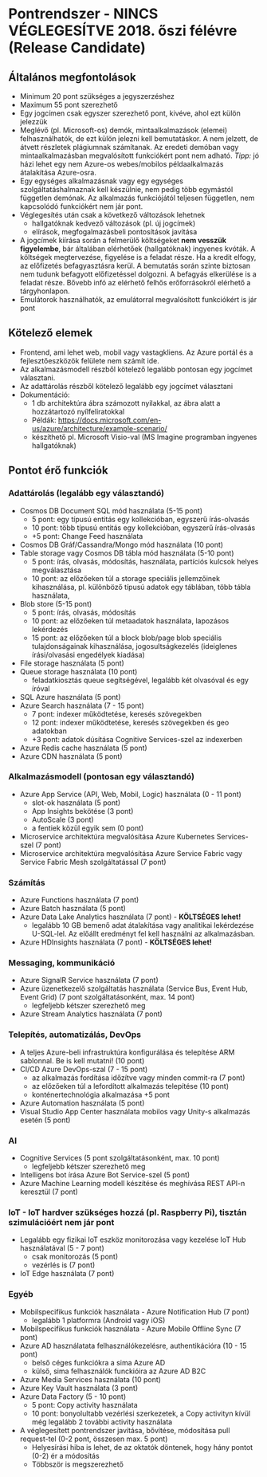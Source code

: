 # Pontrendszer - NINCS VÉGLEGESÍTVE 2018. őszi félévre (Release Candidate)
## Általános megfontolások
- Minimum 20 pont szükséges a jegyszerzéshez
- Maximum 55 pont szerezhető
- Egy jogcímen csak egyszer szerezhető pont, kivéve, ahol ezt külön jelezzük
- Meglévő (pl. Microsoft-os) demók, mintaalkalmazások (elemei) felhasználhatók, de ezt külön jelezni kell bemutatáskor. A nem jelzett, de átvett részletek plágiumnak számítanak. Az eredeti demóban vagy mintaalkalmazásban megvalósított funkciókért pont nem adható. *Tipp:* jó házi lehet egy nem Azure-os webes/mobilos példaalkalmazás átalakítása Azure-osra.
- Egy egységes alkalmazásnak vagy egy egységes szolgáltatáshalmaznak kell készülnie, nem pedig több egymástól független demónak. Az alkalmazás funkciójától teljesen független, nem kapcsolódó funkciókért nem jár pont.
- Véglegesítés után csak a következő változások lehetnek
    - hallgatóknak kedvező változások (pl. új jogcímek)
    - elírások, megfogalmazásbeli pontosítások javítása
- A jogcímek kiírása során a felmerülő költségeket **nem vesszük figyelembe**, bár általában elérhetőek (hallgatóknak) ingyenes kvóták. A költségek megtervezése, figyelése is a feladat része. Ha a kredit elfogy, az előfizetés befagyasztásra kerül. A bemutatás során szinte biztosan nem tudunk befagyott előfizetéssel dolgozni. A befagyás elkerülése is a feladat része. Bővebb infó az elérhető felhős erőforrásokról elérhető a tárgyhonlapon.
- Emulátorok használhatók, az emulátorral megvalósított funkciókért is jár pont

## Kötelező elemek
- Frontend, ami lehet web, mobil vagy vastagkliens. Az Azure portál és a fejlesztőeszközök felülete nem számít ide.
- Az alkalmazásmodell részből kötelező legalább pontosan egy jogcímet választani.
- Az adattárolás részből kötelező legalább egy jogcímet választani
- Dokumentáció:
    - 1 db architektúra ábra számozott nyilakkal, az ábra alatt a hozzátartozó nyílfeliratokkal
    - Példák: https://docs.microsoft.com/en-us/azure/architecture/example-scenario/
    - készíthető pl. Microsoft Visio-val (MS Imagine programban ingyenes hallgatóknak)
    
## Pontot érő funkciók
### Adattárolás (legalább egy választandó)
- Cosmos DB Document SQL mód használata (5-15 pont)
    - 5 pont: egy típusú entitás egy kollekcióban, egyszerű írás-olvasás
    - 10 pont: több típusú entitás egy kollekcióban, egyszerű írás-olvasás
    - +5 pont: Change Feed használata
- Cosmos DB Gráf/Cassandra/Mongo mód használata (10 pont)
- Table storage vagy Cosmos DB tábla mód használata (5-10 pont) 
  - 5 pont: írás, olvasás, módosítás, használata, partíciós kulcsok helyes megválasztása 
  - 10 pont: az előzőeken túl a storage speciális jellemzőinek kihasználása, pl. különböző típusú adatok egy táblában, több tábla használata,     
- Blob store (5-15 pont)
  - 5 pont: írás, olvasás, módosítás  
  - 10 pont: az előzőeken túl metaadatok használata, lapozásos lekérdezés 
  - 15 pont: az előzőeken túl a block blob/page blob speciális tulajdonságainak kihasználása, jogosultságkezelés (ideiglenes írási/olvasási engedélyek kiadása) 
- File storage használata (5 pont)
- Queue storage használata (10 pont) 
  - feladatkiosztás queue segítségével, legalább két olvasóval és egy íróval
- SQL Azure használata (5 pont)
- Azure Search használata (7 - 15 pont)
    - 7 pont: indexer működtetése, keresés szövegekben
    - 12 pont: indexer működtetése, keresés szövegekben és geo adatokban
    - +3 pont: adatok dúsítása Cognitive Services-szel az indexerben
- Azure Redis cache használata (5 pont)
- Azure CDN használata (5 pont)

### Alkalmazásmodell (pontosan egy választandó)
- Azure App Service (API, Web, Mobil, Logic) használata (0 - 11 pont)
    - slot-ok használata (5 pont)
    - App Insights bekötése (3 pont)
    - AutoScale (3 pont)
    - a fentiek közül egyik sem (0 pont)
- Microservice architektúra megvalósítása Azure Kubernetes Services-szel (7 pont)
- Microservice architektúra megvalósítása Azure Service Fabric vagy Service Fabric Mesh szolgáltatással (7 pont)

### Számítás
- Azure Functions használata (7 pont)
- Azure Batch használata (5 pont)
- Azure Data Lake Analytics használata (7 pont) - **KÖLTSÉGES lehet!**
    - legalább 10 GB bemenő adat átalakítása vagy analitikai lekérdezése U-SQL-lel. Az előállt eredményt fel kell használni az alkalmazásban.
- Azure HDInsights használata (7 pont) - **KÖLTSÉGES lehet!**

### Messaging, kommunikáció
- Azure SignalR Service használata (7 pont)
- Azure üzenetkezelő szolgáltatás használata (Service Bus, Event Hub, Event Grid) (7 pont szolgáltatásonként, max. 14 pont)
    - legfeljebb kétszer szerezhető meg
- Azure Stream Analytics használata (7 pont)

### Telepítés, automatizálás, DevOps
- A teljes Azure-beli infrastruktúra konfigurálása és telepítése ARM sablonnal. Be is kell mutatni! (10 pont)
- CI/CD Azure DevOps-szal (7 - 15 pont)
    - az alkalmazás fordítása időzítve vagy minden commit-ra (7 pont)
    - az előzőeken túl a lefordított alkalmazás telepítése (10 pont)
    - konténertechnológia alkalmazása +5 pont
- Azure Automation használata (5 pont)
- Visual Studio App Center használata mobilos vagy Unity-s alkalmazás esetén (5 pont)

### AI
- Cognitive Services (5 pont szolgáltatásonként, max. 10 pont)
    - legfeljebb kétszer szerezhető meg
- Intelligens bot írása Azure Bot Service-szel (5 pont)
- Azure Machine Learning modell készítése és meghívása REST API-n keresztül (7 pont)       

### IoT - IoT hardver szükséges hozzá (pl. Raspberry Pi), tisztán szimulációért nem jár pont
- Legalább egy fizikai IoT eszköz monitorozása vagy kezelése IoT Hub használatával (5 - 7 pont)
    - csak monitorozás (5 pont)
    - vezérlés is (7 pont)
- IoT Edge használata (7 pont)

### Egyéb
- Mobilspecifikus funkciók használata - Azure Notification Hub (7 pont)
    - legalább 1 platformra (Android vagy iOS)
- Mobilspecifikus funkciók használata - Azure Mobile Offline Sync (7 pont)
- Azure AD használatata felhasználókezelésre, authentikációra (10 - 15 pont)
    - belső céges funkciókra a sima Azure AD
    - külső, sima felhasználók funckióira az Azure AD B2C
- Azure Media Services használata (10 pont)
- Azure Key Vault használata (3 pont)
- Azure Data Factory (5 - 10 pont)
    - 5 pont: Copy activity használata
    - 10 pont: bonyolultabb vezérlési szerkezetek, a Copy activityn kívül még legalább 2 további activity használata
- A véglegesített pontrendszer javítása, bővítése, módosítása pull request-tel (0-2 pont, összesen max. 5 pont)
    - Helyesírási hiba is lehet, de az oktatók döntenek, hogy hány pontot (0-2) ér a módosítás
    - Többször is megszerezhető
